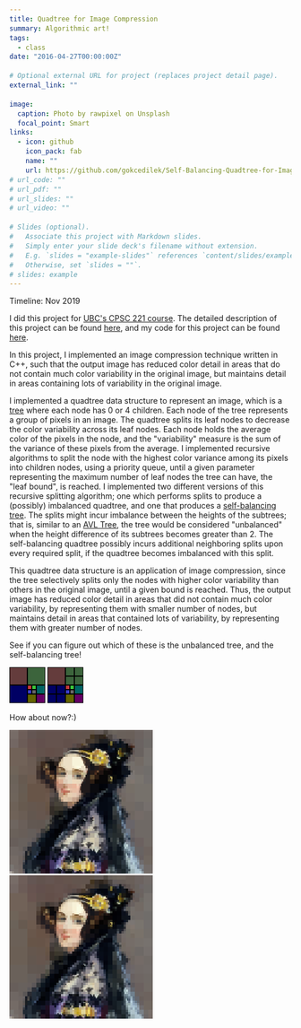 ```yaml
---
title: Quadtree for Image Compression
summary: Algorithmic art!
tags:
  - class
date: "2016-04-27T00:00:00Z"

# Optional external URL for project (replaces project detail page).
external_link: ""

image:
  caption: Photo by rawpixel on Unsplash
  focal_point: Smart
links:
  - icon: github
    icon_pack: fab
    name: ""
    url: https://github.com/gokcedilek/Self-Balancing-Quadtree-for-Image-Compression
# url_code: ""
# url_pdf: ""
# url_slides: ""
# url_video: ""

# Slides (optional).
#   Associate this project with Markdown slides.
#   Simply enter your slide deck's filename without extension.
#   E.g. `slides = "example-slides"` references `content/slides/example-slides.md`.
#   Otherwise, set `slides = ""`.
# slides: example
---
```


Timeline: Nov 2019

I did this project for [UBC's CPSC 221 course](https://courses.students.ubc.ca/cs/courseschedule?pname=subjarea&tname=subj-course&dept=CPSC&course=221). The detailed description of this project can be found [here](https://www.students.cs.ubc.ca/~cs-221/2019W1/mps/p3/), and my code for this project can be found [here](https://github.com/gokcedilek/Self-Balancing-Quadtree-for-Image-Compression).

In this project, I implemented an image compression technique written in C++, such that the output image has reduced color detail in areas that do not contain much color variability in the original image, but maintains detail in areas containing lots of variability in the original image.

I implemented a quadtree data structure to represent an image, which is a [tree](<https://en.wikipedia.org/wiki/Tree_(data_structure)>) where each node has 0 or 4 children. Each node of the tree represents a group of pixels in an image. The quadtree splits its leaf nodes to decrease the color variability across its leaf nodes. Each node holds the average color of the pixels in the node, and the "variability" measure is the sum of the variance of these pixels from the average.
I implemented recursive algorithms to split the node with the highest color variance among its pixels into children nodes, using a priority queue, until a given parameter representing the maximum number of leaf nodes the tree can have, the "leaf bound", is reached.
I implemented two different versions of this recursive splitting algorithm; one which performs splits to produce a (possibly) imbalanced quadtree, and one that produces a [self-balancing tree](https://en.wikipedia.org/wiki/Self-balancing_binary_search_tree). The splits might incur imbalance between the heights of the subtrees; that is, similar to an [AVL Tree](https://en.wikipedia.org/wiki/AVL_tree), the tree would be considered "unbalanced" when the height difference of its subtrees becomes greater than 2. The self-balancing quadtree possibly incurs additional neighboring splits upon every required split, if the quadtree becomes imbalanced with this split.

This quadtree data structure is an application of image compression, since the tree selectively splits only the nodes with higher color variability than others in the original image, until a given bound is reached. Thus, the output image has reduced color detail in areas that did not contain much color variability, by representing them with smaller number of nodes, but maintains detail in areas that contained lots of variability, by representing them with greater number of nodes.

See if you can figure out which of these is the unbalanced tree, and the self-balancing tree!

![First example](out-smallFrame.png)
![First example](out-smallFrameBal.png)

How about now?:)

![Second example](out-ada.png)
![Second example](out-adaBal.png)
